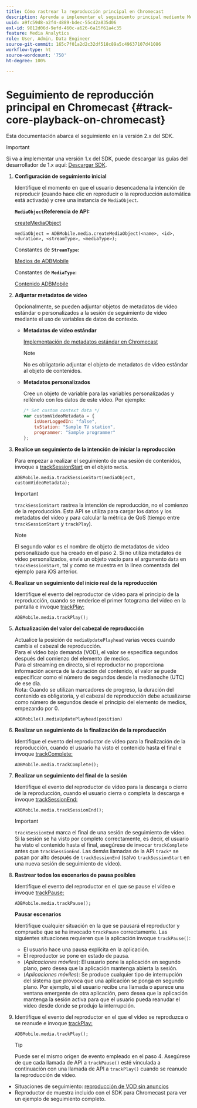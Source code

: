 ```yaml
---
title: Cómo rastrear la reproducción principal en Chromecast
description: Aprenda a implementar el seguimiento principal mediante Media SDK en Chromecast.
uuid: a9fc59d8-a2f4-4889-bdec-55c42a835d06
exl-id: 9812d06d-9efd-460c-a626-6a15f61a4c35
feature: Media Analytics
role: User, Admin, Data Engineer
source-git-commit: 165c7f01a2d2c32df518c89a5c49637107d41086
workflow-type: ht
source-wordcount: '750'
ht-degree: 100%

---
```


# Seguimiento de reproducción principal en Chromecast {#track-core-playback-on-chromecast}

Esta documentación abarca el seguimiento en la versión 2.x del SDK.

>[!IMPORTANT]
>
>Si va a implementar una versión 1.x del SDK, puede descargar las guías del desarrollador de 1.x aquí: [Descargar SDK](/help/sdk-implement/download-sdks.md).

1. **Configuración de seguimiento inicial**

   Identifique el momento en que el usuario desencadena la intención de reproducir (cuando hace clic en reproducir o la reproducción automática está activada) y cree una instancia de `MediaObject`.

   **`MediaObject`Referencia de API:**

   [createMediaObject](https://adobe-marketing-cloud.github.io/media-sdks/reference/chromecast/ADBMobile.media.html#.createMediaObject)

   ```
   mediaObject = ADBMobile.media.createMediaObject(<name>, <id>, <duration>, <streamType>, <mediaType>);
   ```

   Constantes de **`StreamType`:**

   [Medios de ADBMobile](https://adobe-marketing-cloud.github.io/media-sdks/reference/chromecast/ADBMobile.media.html#.StreamType)

   Constantes de **`MediaType`:**

   [Contenido ADBMobile](https://adobe-marketing-cloud.github.io/media-sdks/reference/chromecast/ADBMobile.media.html#.MediaType)

1. **Adjuntar metadatos de vídeo**

   Opcionalmente, se pueden adjuntar objetos de metadatos de vídeo estándar o personalizados a la sesión de seguimiento de vídeo mediante el uso de variables de datos de contexto.

   * **Metadatos de vídeo estándar**

      [Implementación de metadatos estándar en Chromecast](/help/sdk-implement/track-av-playback/impl-std-metadata/impl-std-metadata-chromecast.md)

      >[!NOTE]
      >
      >No es obligatorio adjuntar el objeto de metadatos de vídeo estándar al objeto de contenidos.

   * **Metadatos personalizados**

      Cree un objeto de variable para las variables personalizadas y rellénelo con los datos de este vídeo. Por ejemplo:

      ```js
      /* Set custom context data */
      var customVideoMetadata = {
          isUserLoggedIn: "false",
          tvStation: "Sample TV station",
          programmer: "Sample programmer"
      };
      ```

1. **Realice un seguimiento de la intención de iniciar la reproducción**

   Para empezar a realizar el seguimiento de una sesión de contenidos, invoque a [trackSessionStart](https://adobe-marketing-cloud.github.io/media-sdks/reference/chromecast/ADBMobile.media.html#.trackSessionStart) en el objeto `media`.

   ```
   ADBMobile.media.trackSessionStart(mediaObject, customVideoMetadata);
   ```

   >[!IMPORTANT]
   >
   >`trackSessionStart` rastrea la intención de reproducción, no el comienzo de la reproducción. Esta API se utiliza para cargar los datos y los metadatos del vídeo y para calcular la métrica de QoS (tiempo entre `trackSessionStart` y `trackPlay`).

   >[!NOTE]
   >
   >El segundo valor es el nombre de objeto de metadatos de video personalizado que ha creado en el paso 2. Si no utiliza metadatos de vídeo personalizados, envíe un objeto vacío para el argumento `data` en `trackSessionStart`, tal y como se muestra en la línea comentada del ejemplo para iOS anterior.

1. **Realizar un seguimiento del inicio real de la reproducción**

   Identifique el evento del reproductor de vídeo para el principio de la reproducción, cuando se renderice el primer fotograma del vídeo en la pantalla e invoque [trackPlay:](https://adobe-marketing-cloud.github.io/media-sdks/reference/chromecast/ADBMobile.media.html#.trackPlay)

   ```
   ADBMobile.media.trackPlay();
   ```

1. **Actualización del valor del cabezal de reproducción**

   Actualice la posición de `mediaUpdatePlayhead` varias veces cuando cambia el cabezal de reproducción. <br /> Para el vídeo bajo demanda (VOD), el valor se especifica segundos después del comienzo del elemento de medios. <br /> Para el streaming en directo, si el reproductor no proporciona información acerca de la duración del contenido, el valor se puede especificar como el número de segundos desde la medianoche (UTC) de ese día. <br /> Nota: Cuando se utilizan marcadores de progreso, la duración del contenido es obligatoria, y el cabezal de reproducción debe actualizarse como número de segundos desde el principio del elemento de medios, empezando por 0.

   ```
   ADBMobile().mediaUpdatePlayhead(position)
   ```

1. **Realizar un seguimiento de la finalización de la reproducción**

   Identifique el evento del reproductor de vídeo para la finalización de la reproducción, cuando el usuario ha visto el contenido hasta el final e invoque [trackComplete:](https://adobe-marketing-cloud.github.io/media-sdks/reference/chromecast/ADBMobile.media.html#.trackComplete)

   ```
   ADBMobile.media.trackComplete();
   ```

1. **Realizar un seguimiento del final de la sesión**

   Identifique el evento del reproductor de vídeo para la descarga o cierre de la reproducción, cuando el usuario cierra o completa la descarga e invoque [trackSessionEnd:](https://adobe-marketing-cloud.github.io/media-sdks/reference/chromecast/ADBMobile.media.html#.trackSessionEnd)

   ```
   ADBMobile.media.trackSessionEnd();
   ```

   >[!IMPORTANT]
   >
   >`trackSessionEnd` marca el final de una sesión de seguimiento de vídeo. Si la sesión se ha visto por completo correctamente, es decir, el usuario ha visto el contenido hasta el final, asegúrese de invocar `trackComplete` antes que `trackSessionEnd`. Las demás llamadas de la API `track*` se pasan por alto después de `trackSessionEnd` (salvo `trackSessionStart` en una nueva sesión de seguimiento de vídeo).

1. **Rastrear todos los escenarios de pausa posibles**

   Identifique el evento del reproductor en el que se pause el vídeo e invoque [trackPause:](https://adobe-marketing-cloud.github.io/media-sdks/reference/chromecast/ADBMobile.media.html#.trackPause)

   ```
   ADBMobile.media.trackPause();
   ```

   **Pausar escenarios**

   Identifique cualquier situación en la que se pausará el reproductor y compruebe que se ha invocado `trackPause` correctamente. Las siguientes situaciones requieren que la aplicación invoque `trackPause()`:

   * El usuario hace una pausa explícita en la aplicación.
   * El reproductor se pone en estado de pausa.
   * (*Aplicaciones móviles*): El usuario pone la aplicación en segundo plano, pero desea que la aplicación mantenga abierta la sesión.
   * (*Aplicaciones móviles*): Se produce cualquier tipo de interrupción del sistema que provoca que una aplicación se ponga en segundo plano. Por ejemplo, si el usuario recibe una llamada o aparece una ventana emergente de otra aplicación, pero desea que la aplicación mantenga la sesión activa para que el usuario pueda reanudar el vídeo desde donde se produjo la interrupción.

1. Identifique el evento del reproductor en el que el vídeo se reproduzca o se reanude e invoque [trackPlay:](https://adobe-marketing-cloud.github.io/media-sdks/reference/chromecast/ADBMobile.media.html#.trackComplete)

   ```
   ADBMobile.media.trackPlay();
   ```

   >[!TIP]
   >
   >Puede ser el mismo origen de evento empleado en el paso 4. Asegúrese de que cada llamada de API a `trackPause()` esté vinculada a continuación con una llamada de API a `trackPlay()` cuando se reanude la reproducción de vídeo.

* Situaciones de seguimiento: [reproducción de VOD sin anuncios](/help/sdk-implement/tracking-scenarios/vod-no-intrs-details.md)
* Reproductor de muestra incluido con el SDK para Chromecast para ver un ejemplo de seguimiento completo.
